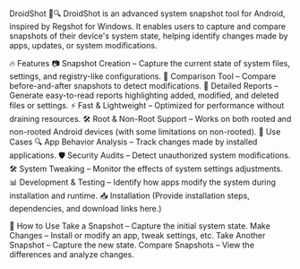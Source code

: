 DroidShot 📸🔍
DroidShot is an advanced system snapshot tool for Android, inspired by Regshot for Windows. It enables users to capture and compare snapshots of their device's system state, helping identify changes made by apps, updates, or system modifications.

🔥 Features
📷 Snapshot Creation – Capture the current state of system files, settings, and registry-like configurations.
🔄 Comparison Tool – Compare before-and-after snapshots to detect modifications.
📂 Detailed Reports – Generate easy-to-read reports highlighting added, modified, and deleted files or settings.
⚡ Fast & Lightweight – Optimized for performance without draining resources.
🛠 Root & Non-Root Support – Works on both rooted and non-rooted Android devices (with some limitations on non-rooted).
🎯 Use Cases
🔍 App Behavior Analysis – Track changes made by installed applications.
🛡 Security Audits – Detect unauthorized system modifications.
🛠 System Tweaking – Monitor the effects of system settings adjustments.
📊 Development & Testing – Identify how apps modify the system during installation and runtime.
📥 Installation
(Provide installation steps, dependencies, and download links here.)

🚀 How to Use
Take a Snapshot – Capture the initial system state.
Make Changes – Install or modify an app, tweak settings, etc.
Take Another Snapshot – Capture the new state.
Compare Snapshots – View the differences and analyze changes.
